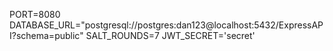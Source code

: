 PORT=8080
DATABASE_URL="postgresql://postgres:dan123@localhost:5432/ExpressAPI?schema=public"
SALT_ROUNDS=7
JWT_SECRET='secret'
